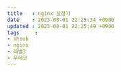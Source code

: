 ```yaml
---
title   : nginx 설정기
date    : 2023-08-01 22:25:34 +0900
updated : 2023-08-01 22:25:49 +0900
tags     : 
- shook
- nginx
- 레벨3
- 우테코
---
```


